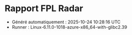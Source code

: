 # Rapport FPL Radar

- Généré automatiquement : 2025-10-24 10:28:16 UTC
- Runner : Linux-6.11.0-1018-azure-x86_64-with-glibc2.39
